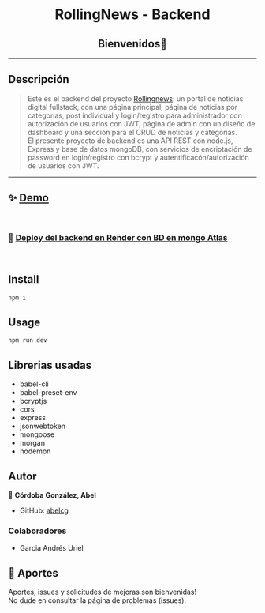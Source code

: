 <h1 align="center">RollingNews - Backend</h1>
<h2 align="center">Bienvenidos👋</h2>
<hr>
<p>

## Descripción
> Este es el backend del proyecto [Rollingnews](https://github.com/abelcg/rollingNews-G1): un portal de noticias digital fullstack, con una página principal, página de noticias por categorias, post individual y login/registro para administrador con autorización de usuarios con JWT, página de admin con un diseño de dashboard y una sección para el CRUD de noticias y categorias.
<br>El presente proyecto de backend es una API REST con node.js, Express y base de datos mongoDB, con servicios de encriptación de password  en login/registro con bcrypt y autentificacón/autorización de usuarios con JWT.

<hr>

## ✨ [Demo](https://diariorollingnews.netlify.app/)
<br>

### 🌟 [Deploy del backend en Render con BD en mongo Atlas]( https://rolling-news.onrender.com/ )
<br>

## Install

```sh
npm i
```
## Usage

```sh
npm run dev
```
## Librerias usadas
- babel-cli
- babel-preset-env
- bcryptjs
- cors
- express
- jsonwebtoken
- mongoose
- morgan
- nodemon
## Autor

👤 **Córdoba González, Abel**

* GitHub: [abelcg](https://github.com/abelcg)


### Colaboradores
- Garcia Andrés Uriel
## 🤝 Aportes

Aportes, issues y solicitudes de mejoras son bienvenidas!<br />No dude en consultar la página de problemas (issues). 


